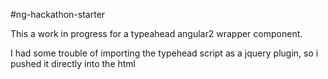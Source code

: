 #ng-hackathon-starter

This a work in progress for a typeahead angular2 wrapper component.

I had some trouble of importing the typehead script as a jquery plugin, so i pushed it directly into the html 
